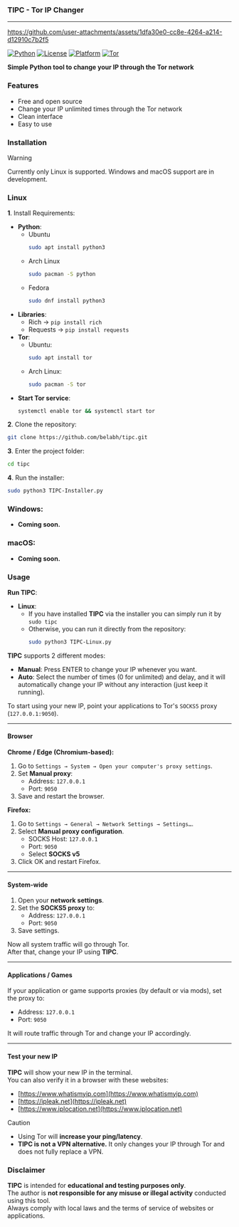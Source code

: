 ### TIPC - Tor IP Changer
---
https://github.com/user-attachments/assets/1dfa30e0-cc8e-4264-a214-d12910c7b2f5

[![Python](https://img.shields.io/badge/Python-3.6+-blue.svg)](https://python.org)
[![License](https://img.shields.io/badge/License-MIT-green.svg)](LICENSE)
[![Platform](https://img.shields.io/badge/Platform-Linux-orange.svg)](https://linux.org)
[![Tor](https://img.shields.io/badge/Powered%20by-Tor-purple.svg)](https://torproject.org)

**Simple Python tool to change your IP through the Tor network**

### Features
- Free and open source
- Change your IP unlimited times through the Tor network
- Clean interface
- Easy to use

### Installation
> [!WARNING]
> Currently only Linux is supported. Windows and macOS support are in development.

### Linux
**1**. Install Requirements:
  - **Python**:
    - Ubuntu
      ```bash
      sudo apt install python3
      ```
    - Arch Linux
      ```bash
      sudo pacman -S python
      ```
    - Fedora
      ```bash
      sudo dnf install python3
      ```
  - **Libraries**:
    - Rich → `pip install rich`
    - Requests → `pip install requests`
  - **Tor**:
    - Ubuntu:
      ```bash
      sudo apt install tor
      ```
    - Arch Linux:
      ```bash
      sudo pacman -S tor
      ```
  - **Start Tor service**:
      ```bash
      systemctl enable tor && systemctl start tor
      ```

**2**. Clone the repository:
  ```bash
  git clone https://github.com/belabh/tipc.git
  ```
**3**. Enter the project folder:
  ```bash
  cd tipc
  ```
**4**. Run the installer:
  ```bash
  sudo python3 TIPC-Installer.py
  ```

### Windows:
- **Coming soon.**

### macOS:
- **Coming soon.**

### Usage

**Run TIPC**:
- **Linux**:
  - If you have installed **TIPC** via the installer you can simply run it by `sudo tipc`
  - Otherwise, you can run it directly from the repository:
      ```bash
      sudo python3 TIPC-Linux.py
      ```
**TIPC** supports 2 different modes:
- **Manual**: Press ENTER to change your IP whenever you want.
- **Auto**: Select the number of times (0 for unlimited) and delay, and it will automatically change your IP without any interaction (just keep it running).

To start using your new IP, point your applications to Tor's `SOCKS5` proxy (`127.0.0.1:9050`).

---

#### Browser

**Chrome / Edge (Chromium-based):**
1. Go to `Settings → System → Open your computer's proxy settings`.
2. Set **Manual proxy**:
   - Address: `127.0.0.1`
   - Port: `9050`
3. Save and restart the browser.

**Firefox:**
1. Go to `Settings → General → Network Settings → Settings…`.
2. Select **Manual proxy configuration**.
   - SOCKS Host: `127.0.0.1`
   - Port: `9050`
   - Select **SOCKS v5**
3. Click OK and restart Firefox.

---

#### System-wide

1. Open your **network settings**.
2. Set the **SOCKS5 proxy** to:
   - Address: `127.0.0.1`
   - Port: `9050`
3. Save settings.

Now all system traffic will go through Tor.  
After that, change your IP using **TIPC**.

---

#### Applications / Games

If your application or game supports proxies (by default or via mods), set the proxy to:

- Address: `127.0.0.1`
- Port: `9050`

It will route traffic through Tor and change your IP accordingly.

---

#### Test your new IP

**TIPC** will show your new IP in the terminal.  
You can also verify it in a browser with these websites:

- [https://www.whatismyip.com](https://www.whatismyip.com)
- [https://ipleak.net](https://ipleak.net)
- [https://www.iplocation.net](https://www.iplocation.net)

> [!CAUTION]  
> - Using Tor will **increase your ping/latency**.  
> - **TIPC is not a VPN alternative.** It only changes your IP through Tor and does not fully replace a VPN.  

### Disclaimer
**TIPC** is intended for **educational and testing purposes only**.  
The author is **not responsible for any misuse or illegal activity** conducted using this tool.  
Always comply with local laws and the terms of service of websites or applications.
